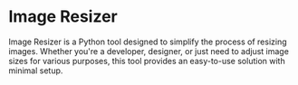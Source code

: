 # Image Resizer
Image Resizer is a Python tool designed to simplify the process of resizing images. Whether you're a developer, designer, or just need to adjust image sizes for various purposes, this tool provides an easy-to-use solution with minimal setup.
